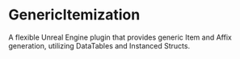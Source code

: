 # GenericItemization
A flexible Unreal Engine plugin that provides generic Item and Affix generation, utilizing DataTables and Instanced Structs.
